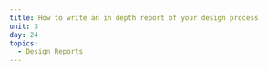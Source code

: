 ```yaml
---
title: How to write an in depth report of your design process
unit: 3
day: 24
topics:
  - Design Reports
---
```


